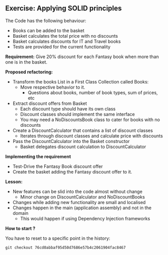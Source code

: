 Exercise: Applying SOLID principles
-----------------------------------

The Code has the following behaviour:    

* Books can be added to the basket    
* Basket calculates the total price with no discounts    
* Basket calculates discounts for IT and Travel books    
* Tests are provided for the current functionality    

**Requirement:** Give 20% discount for each Fantasy book when more than one is in the basket.

**Proposed refactoring:**

- Transform the books List in a First Class Collection called Books:    
	- Move respective behavior to it.
		- Questions about books, number of book types, sum of prices, etc 
- Extract discount offers from Basket
	- Each discount type should have its own class
	- Discount classes should implement the same interface
	- You may need a NoDiscountsBook class to cater for books with no discounts
- Create a DiscountCalculator that contains a list of discount classes
	- Iterates through discount classes and calculate price with discounts
- Pass the DiscountCalculator into the Basket constructor
	- Basket delegates discount calculation to DiscountCalculator

**Implementing the requirement**

* Test-Drive the Fantasy Book discount offer
* Create the basket adding the Fantasy discount offer to it.

**Lesson:**

- New features can be slid into the code almost without change
	- Minor change on DiscountCalculator and NoDiscountBooks   
- Changes while adding new functionality are small and localised
- Changes happen in the main (application assembly) and not in the domain
	- This would happen if using Dependency Injection frameworks

**How to start ?**

You have to reset to a specific point in the history:

    git checkout 76cd0abbaf95d50d7686e57b4c2061904fac8467